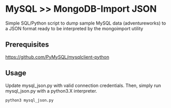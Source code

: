 # MySQL >> MongoDB-Import JSON
Simple SQL/Python script to dump sample MySQL data (adventureworks) to a JSON format ready to be interpreted by the mongoimport utility 

## Prerequisites
https://github.com/PyMySQL/mysqlclient-python

## Usage
Update mysql_json.py with valid connection credentials. 
Then, simply run mysql_json.py with a python3.X interpreter.
```
python3 mysql_json.py
```
